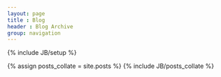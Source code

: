 ```yaml
---
layout: page
title : Blog
header : Blog Archive
group: navigation
---
```

{% include JB/setup %}

{% assign posts_collate = site.posts %}
{% include JB/posts_collate %}
